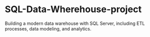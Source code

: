 # SQL-Data-Wherehouse-project
Building a modern data warehouse with SQL Server, including ETL processes, data modeling, and analytics.
